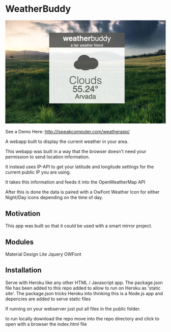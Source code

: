# WeatherBuddy 

<a href="https://github.com/ispeakcomputer/weather_webapp_javascript/blob/master/images/image.png" title="app image"><img src="https://github.com/ispeakcomputer/weather_webapp_javascript/blob/master/images/image.png" width="600"></a>

See a Demo Here: http://ispeakcomputer.com/weatherapp/

A webapp built to display the current weather in your area.

This webapp was built in a way that the browser doesn't need your permission to send location information. 

It instead uses IP-API to get your latitude and longitude settings for the current public IP you are using. 

It takes this information and feeds it into the OpenWeatherMap API

After this is done the data is paired with a OwFont Weather Icon for either  Night/Day icons depending on 
the time of day. 

## Motivation

This app was built so that it could be used with a smart mirror project.

## Modules

 Material Design Lite
 Jquery 
 OWFont
 

## Installation

Serve with Heroku like any other HTML / Javascript app. The package.json file has been added to this repo 
added to allow to run on Heroku as 'static site'. The package.json tricks Heroku into thinking this is a 
Node.js app and depencies are added to serve static files 

If running on your webserver just put all files in the public folder.

to run locally download the repo move into the repo directory and click to open with a browser the index.html file
